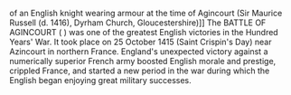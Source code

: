 of an English knight wearing armour at the time of Agincourt (Sir Maurice Russell (d. 1416), Dyrham Church, Gloucestershire)]] The BATTLE OF AGINCOURT ( ) was one of the greatest English victories in the Hundred Years' War. It took place on 25 October 1415 (Saint Crispin's Day) near Azincourt in northern France. England's unexpected victory against a numerically superior French army boosted English morale and prestige, crippled France, and started a new period in the war during which the English began enjoying great military successes.
